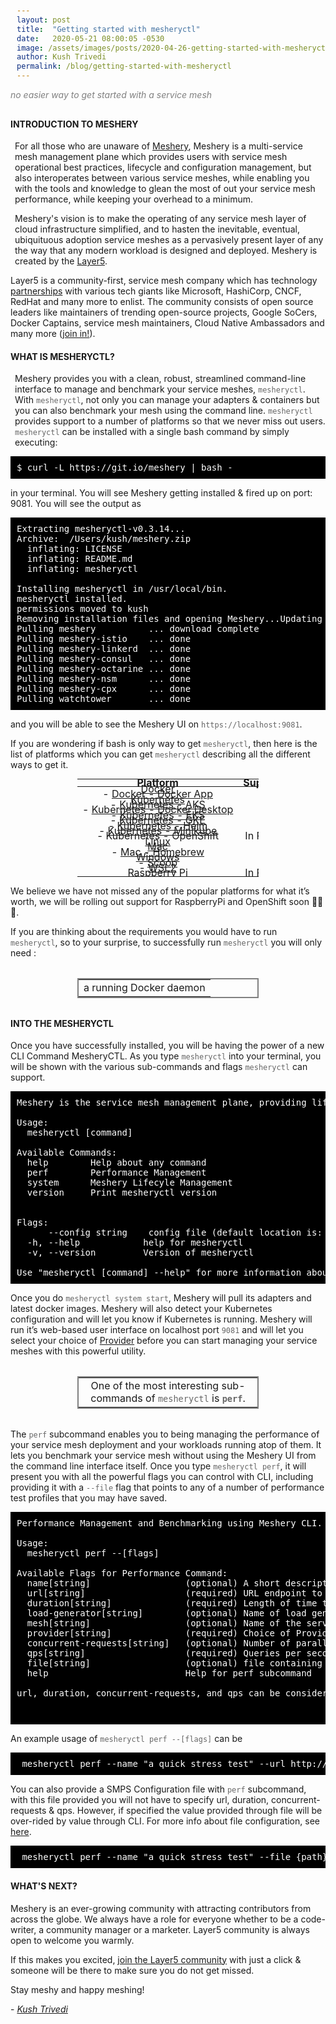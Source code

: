 ```yaml
---
layout: post
title:  "Getting started with mesheryctl"
date:   2020-05-21 08:00:05 -0530
image: /assets/images/posts/2020-04-26-getting-started-with-mesheryctl/mesheryctl.png
author: Kush Trivedi
permalink: /blog/getting-started-with-mesheryctl
---
```

<style>
   kbd, pre, samp {
    background-color: black;
    color: white;
    padding:10px;
  }
  code {
    color: #666;
  }
  table { padding: 0px; margin:auto; min-width:290px; text-align:center; }
</style>
<div class="center" style="color:gray;position:relative;top:-10px;"><i>no easier way to get started with a service mesh</i></div>
<h4 style="text-transform: uppercase;">Introduction to Meshery</h4>
<p style="margin-left:.5em;">
For all those who are unaware of <a href="/meshery">Meshery</a>, Meshery is a multi-service mesh management plane which provides users with service mesh operational best practices, lifecycle and configuration management, but also interoperates between various service meshes, while enabling you with the tools and knowledge to glean the most of out your service mesh performance, while keeping your overhead to a minimum.
</p>
<p style="margin-left:.5em;">
Meshery's vision is to make the operating of any service mesh layer of cloud infrastructure simplified, and to hasten the inevitable, eventual, ubiquituous adoption service meshes as a pervasively present layer of any the way that any modern workload is designed and deployed. Meshery is created by the <a href="/community">Layer5</a>.

Layer5 is a community-first, service mesh company which has technology <a href="partners">partnerships</a> with various tech giants like Microsoft, HashiCorp, CNCF, RedHat and many more to enlist. The community consists of open source leaders like maintainers of trending open-source projects, Google SoCers, Docker Captains, service mesh maintainers, Cloud Native Ambassadors and many more (<a href="http://slack.layer5.io">join in!</a>).
</p>

<h4 style="text-transform: uppercase;">What is mesheryctl?</h4>
<p style="margin-left:.5em;">
Meshery provides you with a clean, robust, streamlined command-line interface to manage and benchmark your service meshes, <code>mesheryctl</code>. With <code>mesheryctl</code>, not only you can manage your adapters & containers but you can also benchmark your mesh using the command line. <code>mesheryctl</code> provides support to a number of platforms so that we never miss out users. <code>mesheryctl</code> can be installed with a single bash command by simply executing:
</p>
<pre>
$ curl -L https://git.io/meshery | bash -
</pre>

in your terminal. You will see Meshery getting installed & fired up on port: 9081.
You will see the output as 


<pre>
Extracting mesheryctl-v0.3.14...
Archive:  /Users/kush/meshery.zip
  inflating: LICENSE
  inflating: README.md
  inflating: mesheryctl

Installing mesheryctl in /usr/local/bin.
mesheryctl installed.
permissions moved to kush
Removing installation files and opening Meshery...Updating Meshery now...
Pulling meshery          ... download complete
Pulling meshery-istio    ... done
Pulling meshery-linkerd  ... done
Pulling meshery-consul   ... done
Pulling meshery-octarine ... done
Pulling meshery-nsm      ... done
Pulling meshery-cpx      ... done
Pulling watchtower       ... done
</pre>

and you will be able to see the Meshery UI on <code>https://localhost:9081</code>.

If you are wondering if bash is only way to get <code>mesheryctl</code>, then here is the list of platforms which you can get <code>mesheryctl</code> describing all the different ways to get it.

<table style="line-height: .15em;white-space: nowrap;max-width:290px;" align="center">
<thead>
<tr>
<th>Platform</th>
<th style="text-align:center">Supported?</th>
</tr>
</thead>
<tbody>
<tr>
<td><a href="https://meshery.layer5.io/docs/installation/docker">Docker</a></td>
<td style="text-align:center">✔️</td>
</tr>
<tr>
<td> - <a href="https://meshery.layer5.io/docs/installation/docker">Docker - Docker App</a></td>
<td style="text-align:center">✔️</td>
</tr>
<tr>
<td><a href="https://meshery.layer5.io/docs/installation/kubernetes">Kubernetes</a></td>
<td style="text-align:center">✔️</td>
</tr>
<tr>
<td> - <a href="https://meshery.layer5.io/docs/installation/aks">Kubernetes - AKS</a></td>
<td style="text-align:center">✔️</td>
</tr>
<tr>
<td> - <a href="https://meshery.layer5.io/docs/installation#mac-or-linux">Kubernetes - Docker Desktop</a></td>
<td style="text-align:center">✔️</td>
</tr>
<tr>
<td> - <a href="https://meshery.layer5.io/docs/installation/eks">Kubernetes - EKS</a></td>
<td style="text-align:center">✔️</td>
</tr>
<tr>
<td> - <a href="https://meshery.layer5.io/docs/installation/gke">Kubernetes - GKE</a></td>
<td style="text-align:center">✔️</td>
</tr>
<tr>
<td> - <a href="https://meshery.layer5.io/docs/installation/kubernetes#helm">Kubernetes - Helm</a></td>
<td style="text-align:center">✔️</td>
</tr>
<tr>
<td> - <a href="https://meshery.layer5.io/docs/installation/minikube">Kubernetes - Minikube</a></td>
<td style="text-align:center">✔️</td>
</tr>
<tr>
<td> - Kubernetes - OpenShift</td>
<td style="text-align:center">In Progress</td>
</tr>
<tr>
<td><a href="https://meshery.layer5.io/docs/installation#mac-or-linux">Linux</a></td>
<td style="text-align:center">✔️</td>
</tr>
<tr>
<td><a href="https://meshery.layer5.io/docs/installation#mac-or-linux">Mac</a></td>
<td style="text-align:center">✔️</td>
</tr>
<tr>
<td> - <a href="https://meshery.layer5.io/docs/installation#mac-or-linux">Mac - Homebrew</a></td>
<td style="text-align:center">✔️</td>
</tr>
<tr>
<td><a href="https://meshery.layer5.io/docs/installation#windows">Windows</a></td>
<td style="text-align:center">✔️</td>
</tr>
<tr>
<td> - <a href="https://meshery.layer5.io/docs/installation#windows">Scoop</a></td>
<td style="text-align:center">✔️</td>
</tr>
<tr>
<td> - <a href="https://meshery.layer5.io/docs/installation/wsl2">WSL2</a></td>
<td style="text-align:center">✔️</td>
</tr>
<tr>
<td>Raspberry Pi</td>
<td style="text-align:center">In Progress</td>
</tr>
</tbody>
</table>


We believe we have not missed any of the popular platforms for what it’s worth, we will be rolling out support for RaspberryPi and OpenShift soon 🎉🎉🎉.

If you are thinking about the requirements you would have to run <code>mesheryctl</code>, so to your surprise, to successfully run <code>mesheryctl</code> you will only need :

<table align="center" style="margin-top:2em; margin-bottom:2em;width:50%;border: 2px solid gray;"><tr><td style="text-align:center;">a running Docker daemon</td></tr></table>

<h4 style="text-transform: uppercase;">Into the MesheryCTL</h4>

Once you have successfully installed, you will be having the power of a new CLI Command MesheryCTL. As you type <code>mesheryctl</code> into your terminal, you will be shown with the various sub-commands and flags <code>mesheryctl</code> can support.

<pre>
Meshery is the service mesh management plane, providing lifecycle, performance, and configuration management of service meshes and their workloads.

Usage:
  mesheryctl [command]

Available Commands:
  help        Help about any command
  perf        Performance Management
  system      Meshery Lifecyle Management
  version     Print mesheryctl version


Flags:
      --config string    config file (default location is: $HOME/.meshery//meshery.yaml)
  -h, --help            help for mesheryctl
  -v, --version         Version of mesheryctl

Use "mesheryctl [command] --help" for more information about a command.
</pre>

Once you do <code>mesheryctl system start</code>, Meshery will pull its adapters and latest docker images. Meshery will also detect your Kubernetes configuration and will let you know if Kubernetes is running. Meshery will run it’s web-based user interface on localhost port <code>9081</code> and will let you select your choice of <a href="https://meshery.layer5.io/docs/extensibility#Providers">Provider</a> before you can start managing your service meshes with this powerful utility.

<table align="center" style="margin-top:2em; margin-bottom:2em;width:50%;border: 2px solid gray;"><tr><td style="text-align:center;">One of the most interesting sub-commands of <code>mesheryctl</code> is <strong><code>perf</code></strong>.</td></tr></table>

The <code>perf</code> subcommand enables you to being managing the performance of your service mesh deployment and your workloads running atop of them. It lets you benchmark your service mesh without using the Meshery UI from the command line interface itself. Once you type <code>mesheryctl perf</code>, it will present you with all the powerful flags you can control with CLI, including providing it with a <code>--file</code> flag that points to any of a number of performance test profiles that you may have saved.

<pre>
Performance Management and Benchmarking using Meshery CLI.

Usage:
  mesheryctl perf --[flags]

Available Flags for Performance Command:
  name[string]                  (optional) A short descriptor to serve as reference for this test. If not provided, a random name will be generate.
  url[string]                   (required) URL endpoint to send requests.
  duration[string]              (required) Length of time to perform test (e.g 30s, 15m, 1hr). See standard notation https://golang.org/pkg/time/#ParseDuration
  load-generator[string]        (optional) Name of load generator to be used to perform test (default: "fortio")
  mesh[string]                  (optional) Name of the service mesh to be tested (default: "None")
  provider[string]              (required) Choice of Provider (default: "Meshery")
  concurrent-requests[string]   (optional) Number of parallel requests to be sent (default: "1")
  qps[string]                   (required) Queries per second (default: "0")
  file[string]                  (optional) file containing SMPS-compatible test configuration. See https://github.com/layer5io/service-mesh-performance-specification
  help                          Help for perf subcommand

url, duration, concurrent-requests, and qps can be considered optional flags if specified through an SMPS compatible yaml file using --file


</pre>

An example usage of <code>mesheryctl perf --[flags]</code> can be

<pre>
 mesheryctl perf --name "a quick stress test" --url http://192.168.1.15/productpage --qps 300 --concurrent-requests 2 --duration 30s --token "provider=Meshery"
</pre>

You can also provide a SMPS Configuration file with `perf` subcommand, with this file provided you will not have to specify url, duration, concurrent-requests & qps. However, if specified the value provided through file will be over-rided by value through CLI. For more info about file configuration, see [here](https://github.com/layer5io/service-mesh-performance-specification/blob/master/smps.yaml).

<pre>
 mesheryctl perf --name "a quick stress test" --file {path}/smps.yaml --token "provider=Meshery"
</pre>

<h4 style="text-transform: uppercase;">What's next?</h4>

Meshery is an ever-growing community with attracting contributors from across the globe. We always have a role for everyone whether to be a code-writer, a community manager or a marketer. Layer5 community is always open to welcome you warmly.

If this makes you excited, [join the Layer5 community](http://slack.layer5.io) with just a click & someone will be there to make sure you do not get missed.

Stay meshy and happy meshing!

\- _[Kush Trivedi](https://github.com/kushthedude)_